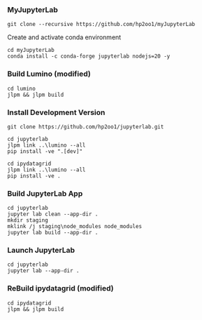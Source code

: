 ### MyJupyterLab
```
git clone --recursive https://github.com/hp2oo1/myJupyterLab
```

Create and activate conda environment

```
cd myJupyterLab
conda install -c conda-forge jupyterlab nodejs=20 -y
```

### Build Lumino (modified)
```
cd lumino
jlpm && jlpm build
```

### Install Development Version
```
git clone https://github.com/hp2oo1/jupyterlab.git
```

```
cd jupyterlab
jlpm link ..\lumino --all
pip install -ve ".[dev]"
```

```
cd ipydatagrid
jlpm link ..\lumino --all
pip install -ve .
```

### Build JupyterLab App
```
cd jupyterlab
jupyter lab clean --app-dir .
mkdir staging
mklink /j staging\node_modules node_modules
jupyter lab build --app-dir .
```

### Launch JupyterLab
```
cd jupyterlab
jupyter lab --app-dir .
```

### ReBuild ipydatagrid (modified)
```
cd ipydatagrid
jlpm && jlpm build
```

